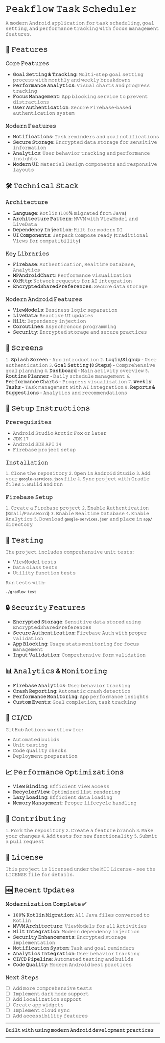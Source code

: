 # 𝙿𝚎𝚊𝚔𝚏𝚕𝚘𝚠 𝚃𝚊𝚜𝚔 𝚂𝚌𝚑𝚎𝚍𝚞𝚕𝚎𝚛

𝙰 𝚖𝚘𝚍𝚎𝚛𝚗 𝙰𝚗𝚍𝚛𝚘𝚒𝚍 𝚊𝚙𝚙𝚕𝚒𝚌𝚊𝚝𝚒𝚘𝚗 𝚏𝚘𝚛 𝚝𝚊𝚜𝚔 𝚜𝚌𝚑𝚎𝚍𝚞𝚕𝚒𝚗𝚐, 𝚐𝚘𝚊𝚕 𝚜𝚎𝚝𝚝𝚒𝚗𝚐, 𝚊𝚗𝚍 𝚙𝚎𝚛𝚏𝚘𝚛𝚖𝚊𝚗𝚌𝚎 𝚝𝚛𝚊𝚌𝚔𝚒𝚗𝚐 𝚠𝚒𝚝𝚑 𝚏𝚘𝚌𝚞𝚜 𝚖𝚊𝚗𝚊𝚐𝚎𝚖𝚎𝚗𝚝 𝚏𝚎𝚊𝚝𝚞𝚛𝚎𝚜.

## 🚀 𝙵𝚎𝚊𝚝𝚞𝚛𝚎𝚜
### 𝙲𝚘𝚛𝚎 𝙵𝚎𝚊𝚝𝚞𝚛𝚎𝚜
- **𝙶𝚘𝚊𝚕 𝚂𝚎𝚝𝚝𝚒𝚗𝚐 & 𝚃𝚛𝚊𝚌𝚔𝚒𝚗𝚐**: 𝙼𝚞𝚕𝚝𝚒-𝚜𝚝𝚎𝚙 𝚐𝚘𝚊𝚕 𝚜𝚎𝚝𝚝𝚒𝚗𝚐 𝚙𝚛𝚘𝚌𝚎𝚜𝚜 𝚠𝚒𝚝𝚑 𝚖𝚘𝚗𝚝𝚑𝚕𝚢 𝚊𝚗𝚍 𝚠𝚎𝚎𝚔𝚕𝚢 𝚋𝚛𝚎𝚊𝚔𝚍𝚘𝚠𝚗𝚜
- **𝙿𝚎𝚛𝚏𝚘𝚛𝚖𝚊𝚗𝚌𝚎 𝙰𝚗𝚊𝚕𝚢𝚝𝚒𝚌𝚜**: 𝚅𝚒𝚜𝚞𝚊𝚕 𝚌𝚑𝚊𝚛𝚝𝚜 𝚊𝚗𝚍 𝚙𝚛𝚘𝚐𝚛𝚎𝚜𝚜 𝚝𝚛𝚊𝚌𝚔𝚒𝚗𝚐
- **𝙵𝚘𝚌𝚞𝚜 𝙼𝚊𝚗𝚊𝚐𝚎𝚖𝚎𝚗𝚝**: 𝙰𝚙𝚙 𝚋𝚕𝚘𝚌𝚔𝚒𝚗𝚐 𝚜𝚎𝚛𝚟𝚒𝚌𝚎 𝚝𝚘 𝚙𝚛𝚎𝚟𝚎𝚗𝚝 𝚍𝚒𝚜𝚝𝚛𝚊𝚌𝚝𝚒𝚘𝚗𝚜
- **𝚄𝚜𝚎𝚛 𝙰𝚞𝚝𝚑𝚎𝚗𝚝𝚒𝚌𝚊𝚝𝚒𝚘𝚗**: 𝚂𝚎𝚌𝚞𝚛𝚎 𝙵𝚒𝚛𝚎𝚋𝚊𝚜𝚎-𝚋𝚊𝚜𝚎𝚍 𝚊𝚞𝚝𝚑𝚎𝚗𝚝𝚒𝚌𝚊𝚝𝚒𝚘𝚗 𝚜𝚢𝚜𝚝𝚎𝚖

### 𝙼𝚘𝚍𝚎𝚛𝚗 𝙵𝚎𝚊𝚝𝚞𝚛𝚎𝚜
- **𝙽𝚘𝚝𝚒𝚏𝚒𝚌𝚊𝚝𝚒𝚘𝚗𝚜**: 𝚃𝚊𝚜𝚔 𝚛𝚎𝚖𝚒𝚗𝚍𝚎𝚛𝚜 𝚊𝚗𝚍 𝚐𝚘𝚊𝚕 𝚗𝚘𝚝𝚒𝚏𝚒𝚌𝚊𝚝𝚒𝚘𝚗𝚜
- **𝚂𝚎𝚌𝚞𝚛𝚎 𝚂𝚝𝚘𝚛𝚊𝚐𝚎**: 𝙴𝚗𝚌𝚛𝚢𝚙𝚝𝚎𝚍 𝚍𝚊𝚝𝚊 𝚜𝚝𝚘𝚛𝚊𝚐𝚎 𝚏𝚘𝚛 𝚜𝚎𝚗𝚜𝚒𝚝𝚒𝚟𝚎 𝚒𝚗𝚏𝚘𝚛𝚖𝚊𝚝𝚒𝚘𝚗
- **𝙰𝚗𝚊𝚕𝚢𝚝𝚒𝚌𝚜**: 𝚄𝚜𝚎𝚛 𝚋𝚎𝚑𝚊𝚟𝚒𝚘𝚛 𝚝𝚛𝚊𝚌𝚔𝚒𝚗𝚐 𝚊𝚗𝚍 𝚙𝚎𝚛𝚏𝚘𝚛𝚖𝚊𝚗𝚌𝚎 𝚒𝚗𝚜𝚒𝚐𝚑𝚝𝚜
- **𝙼𝚘𝚍𝚎𝚛𝚗 𝚄𝙸**: 𝙼𝚊𝚝𝚎𝚛𝚒𝚊𝚕 𝙳𝚎𝚜𝚒𝚐𝚗 𝚌𝚘𝚖𝚙𝚘𝚗𝚎𝚗𝚝𝚜 𝚊𝚗𝚍 𝚛𝚎𝚜𝚙𝚘𝚗𝚜𝚒𝚟𝚎 𝚕𝚊𝚢𝚘𝚞𝚝𝚜

## 🛠 𝚃𝚎𝚌𝚑𝚗𝚒𝚌𝚊𝚕 𝚂𝚝𝚊𝚌𝚔

### 𝙰𝚛𝚌𝚑𝚒𝚝𝚎𝚌𝚝𝚞𝚛𝚎
- **𝙻𝚊𝚗𝚐𝚞𝚊𝚐𝚎**: 𝙺𝚘𝚝𝚕𝚒𝚗 (𝟷𝟶𝟶% 𝚖𝚒𝚐𝚛𝚊𝚝𝚎𝚍 𝚏𝚛𝚘𝚖 𝙹𝚊𝚟𝚊)
- **𝙰𝚛𝚌𝚑𝚒𝚝𝚎𝚌𝚝𝚞𝚛𝚎 𝙿𝚊𝚝𝚝𝚎𝚛𝚗**: 𝙼𝚅𝚅𝙼 𝚠𝚒𝚝𝚑 𝚅𝚒𝚎𝚠𝙼𝚘𝚍𝚎𝚕 𝚊𝚗𝚍 𝙻𝚒𝚟𝚎𝙳𝚊𝚝𝚊
- **𝙳𝚎𝚙𝚎𝚗𝚍𝚎𝚗𝚌𝚢 𝙸𝚗𝚓𝚎𝚌𝚝𝚒𝚘𝚗**: 𝙷𝚒𝚕𝚝 𝚏𝚘𝚛 𝚖𝚘𝚍𝚎𝚛𝚗 𝙳𝙸
- **𝚄𝙸 𝙲𝚘𝚖𝚙𝚘𝚗𝚎𝚗𝚝𝚜**: 𝙹𝚎𝚝𝚙𝚊𝚌𝚔 𝙲𝚘𝚖𝚙𝚘𝚜𝚎 𝚛𝚎𝚊𝚍𝚢 (𝚝𝚛𝚊𝚍𝚒𝚝𝚒𝚘𝚗𝚊𝚕 𝚅𝚒𝚎𝚠𝚜 𝚏𝚘𝚛 𝚌𝚘𝚖𝚙𝚊𝚝𝚒𝚋𝚒𝚕𝚒𝚝𝚢)

### 𝙺𝚎𝚢 𝙻𝚒𝚋𝚛𝚊𝚛𝚒𝚎𝚜
- **𝙵𝚒𝚛𝚎𝚋𝚊𝚜𝚎**: 𝙰𝚞𝚝𝚑𝚎𝚗𝚝𝚒𝚌𝚊𝚝𝚒𝚘𝚗, 𝚁𝚎𝚊𝚕𝚝𝚒𝚖𝚎 𝙳𝚊𝚝𝚊𝚋𝚊𝚜𝚎, 𝙰𝚗𝚊𝚕𝚢𝚝𝚒𝚌𝚜
- **𝙼𝙿𝙰𝚗𝚍𝚛𝚘𝚒𝚍𝙲𝚑𝚊𝚛𝚝**: 𝙿𝚎𝚛𝚏𝚘𝚛𝚖𝚊𝚗𝚌𝚎 𝚟𝚒𝚜𝚞𝚊𝚕𝚒𝚣𝚊𝚝𝚒𝚘𝚗
- **𝙾𝚔𝙷𝚝𝚝𝚙**: 𝙽𝚎𝚝𝚠𝚘𝚛𝚔 𝚛𝚎𝚚𝚞𝚎𝚜𝚝𝚜 𝚏𝚘𝚛 𝙰𝙸 𝚒𝚗𝚝𝚎𝚐𝚛𝚊𝚝𝚒𝚘𝚗
- **𝙴𝚗𝚌𝚛𝚢𝚙𝚝𝚎𝚍𝚂𝚑𝚊𝚛𝚎𝚍𝙿𝚛𝚎𝚏𝚎𝚛𝚎𝚗𝚌𝚎𝚜**: 𝚂𝚎𝚌𝚞𝚛𝚎 𝚍𝚊𝚝𝚊 𝚜𝚝𝚘𝚛𝚊𝚐𝚎

### 𝙼𝚘𝚍𝚎𝚛𝚗 𝙰𝚗𝚍𝚛𝚘𝚒𝚍 𝙵𝚎𝚊𝚝𝚞𝚛𝚎𝚜
- **𝚅𝚒𝚎𝚠𝙼𝚘𝚍𝚎𝚕𝚜**: 𝙱𝚞𝚜𝚒𝚗𝚎𝚜𝚜 𝚕𝚘𝚐𝚒𝚌 𝚜𝚎𝚙𝚊𝚛𝚊𝚝𝚒𝚘𝚗
- **𝙻𝚒𝚟𝚎𝙳𝚊𝚝𝚊**: 𝚁𝚎𝚊𝚌𝚝𝚒𝚟𝚎 𝚄𝙸 𝚞𝚙𝚍𝚊𝚝𝚎𝚜
- **𝙷𝚒𝚕𝚝**: 𝙳𝚎𝚙𝚎𝚗𝚍𝚎𝚗𝚌𝚢 𝚒𝚗𝚓𝚎𝚌𝚝𝚒𝚘𝚗
- **𝙲𝚘𝚛𝚘𝚞𝚝𝚒𝚗𝚎𝚜**: 𝙰𝚜𝚢𝚗𝚌𝚑𝚛𝚘𝚗𝚘𝚞𝚜 𝚙𝚛𝚘𝚐𝚛𝚊𝚖𝚖𝚒𝚗𝚐
- **𝚂𝚎𝚌𝚞𝚛𝚒𝚝𝚢**: 𝙴𝚗𝚌𝚛𝚢𝚙𝚝𝚎𝚍 𝚜𝚝𝚘𝚛𝚊𝚐𝚎 𝚊𝚗𝚍 𝚜𝚎𝚌𝚞𝚛𝚎 𝚙𝚛𝚊𝚌𝚝𝚒𝚌𝚎𝚜

## 📱 𝚂𝚌𝚛𝚎𝚎𝚗𝚜

𝟷. **𝚂𝚙𝚕𝚊𝚜𝚑 𝚂𝚌𝚛𝚎𝚎𝚗** - 𝙰𝚙𝚙 𝚒𝚗𝚝𝚛𝚘𝚍𝚞𝚌𝚝𝚒𝚘𝚗
𝟸. **𝙻𝚘𝚐𝚒𝚗/𝚂𝚒𝚐𝚗𝚞𝚙** - 𝚄𝚜𝚎𝚛 𝚊𝚞𝚝𝚑𝚎𝚗𝚝𝚒𝚌𝚊𝚝𝚒𝚘𝚗
𝟹. **𝙶𝚘𝚊𝚕 𝚂𝚎𝚝𝚝𝚒𝚗𝚐 (𝟾 𝚂𝚝𝚎𝚙𝚜)** - 𝙲𝚘𝚖𝚙𝚛𝚎𝚑𝚎𝚗𝚜𝚒𝚟𝚎 𝚐𝚘𝚊𝚕 𝚙𝚕𝚊𝚗𝚗𝚒𝚗𝚐
𝟺. **𝙳𝚊𝚜𝚑𝚋𝚘𝚊𝚛𝚍** - 𝙼𝚊𝚒𝚗 𝚊𝚌𝚝𝚒𝚟𝚒𝚝𝚢 𝚘𝚟𝚎𝚛𝚟𝚒𝚎𝚠
𝟻. **𝚁𝚘𝚞𝚝𝚒𝚗𝚎 𝙿𝚕𝚊𝚗𝚗𝚎𝚛** - 𝙳𝚊𝚒𝚕𝚢 𝚜𝚌𝚑𝚎𝚍𝚞𝚕𝚎 𝚖𝚊𝚗𝚊𝚐𝚎𝚖𝚎𝚗𝚝
𝟼. **𝙿𝚎𝚛𝚏𝚘𝚛𝚖𝚊𝚗𝚌𝚎 𝙲𝚑𝚊𝚛𝚝𝚜** - 𝙿𝚛𝚘𝚐𝚛𝚎𝚜𝚜 𝚟𝚒𝚜𝚞𝚊𝚕𝚒𝚣𝚊𝚝𝚒𝚘𝚗
𝟽. **𝚆𝚎𝚎𝚔𝚕𝚢 𝚃𝚊𝚜𝚔𝚜** - 𝚃𝚊𝚜𝚔 𝚖𝚊𝚗𝚊𝚐𝚎𝚖𝚎𝚗𝚝 𝚠𝚒𝚝𝚑 𝙰𝙸 𝚒𝚗𝚝𝚎𝚐𝚛𝚊𝚝𝚒𝚘𝚗
𝟾. **𝚁𝚎𝚙𝚘𝚛𝚝𝚜 & 𝚂𝚞𝚐𝚐𝚎𝚜𝚝𝚒𝚘𝚗𝚜** - 𝙰𝚗𝚊𝚕𝚢𝚝𝚒𝚌𝚜 𝚊𝚗𝚍 𝚛𝚎𝚌𝚘𝚖𝚖𝚎𝚗𝚍𝚊𝚝𝚒𝚘𝚗𝚜

## 🔧 𝚂𝚎𝚝𝚞𝚙 𝙸𝚗𝚜𝚝𝚛𝚞𝚌𝚝𝚒𝚘𝚗𝚜

### 𝙿𝚛𝚎𝚛𝚎𝚚𝚞𝚒𝚜𝚒𝚝𝚎𝚜
- 𝙰𝚗𝚍𝚛𝚘𝚒𝚍 𝚂𝚝𝚞𝚍𝚒𝚘 𝙰𝚛𝚌𝚝𝚒𝚌 𝙵𝚘𝚡 𝚘𝚛 𝚕𝚊𝚝𝚎𝚛
- 𝙹𝙳𝙺 𝟷𝟽
- 𝙰𝚗𝚍𝚛𝚘𝚒𝚍 𝚂𝙳𝙺 𝙰𝙿𝙸 𝟹𝟺
- 𝙵𝚒𝚛𝚎𝚋𝚊𝚜𝚎 𝚙𝚛𝚘𝚓𝚎𝚌𝚝 𝚜𝚎𝚝𝚞𝚙

### 𝙸𝚗𝚜𝚝𝚊𝚕𝚕𝚊𝚝𝚒𝚘𝚗
𝟷. 𝙲𝚕𝚘𝚗𝚎 𝚝𝚑𝚎 𝚛𝚎𝚙𝚘𝚜𝚒𝚝𝚘𝚛𝚢
𝟸. 𝙾𝚙𝚎𝚗 𝚒𝚗 𝙰𝚗𝚍𝚛𝚘𝚒𝚍 𝚂𝚝𝚞𝚍𝚒𝚘
𝟹. 𝙰𝚍𝚍 𝚢𝚘𝚞𝚛 `𝚐𝚘𝚘𝚐𝚕𝚎-𝚜𝚎𝚛𝚟𝚒𝚌𝚎𝚜.𝚓𝚜𝚘𝚗` 𝚏𝚒𝚕𝚎
𝟺. 𝚂𝚢𝚗𝚌 𝚙𝚛𝚘𝚓𝚎𝚌𝚝 𝚠𝚒𝚝𝚑 𝙶𝚛𝚊𝚍𝚕𝚎 𝚏𝚒𝚕𝚎𝚜
𝟻. 𝙱𝚞𝚒𝚕𝚍 𝚊𝚗𝚍 𝚛𝚞𝚗

### 𝙵𝚒𝚛𝚎𝚋𝚊𝚜𝚎 𝚂𝚎𝚝𝚞𝚙
𝟷. 𝙲𝚛𝚎𝚊𝚝𝚎 𝚊 𝙵𝚒𝚛𝚎𝚋𝚊𝚜𝚎 𝚙𝚛𝚘𝚓𝚎𝚌𝚝
𝟸. 𝙴𝚗𝚊𝚋𝚕𝚎 𝙰𝚞𝚝𝚑𝚎𝚗𝚝𝚒𝚌𝚊𝚝𝚒𝚘𝚗 (𝙴𝚖𝚊𝚒𝚕/𝙿𝚊𝚜𝚜𝚠𝚘𝚛𝚍)
𝟹. 𝙴𝚗𝚊𝚋𝚕𝚎 𝚁𝚎𝚊𝚕𝚝𝚒𝚖𝚎 𝙳𝚊𝚝𝚊𝚋𝚊𝚜𝚎
𝟺. 𝙴𝚗𝚊𝚋𝚕𝚎 𝙰𝚗𝚊𝚕𝚢𝚝𝚒𝚌𝚜
𝟻. 𝙳𝚘𝚠𝚗𝚕𝚘𝚊𝚍 `𝚐𝚘𝚘𝚐𝚕𝚎-𝚜𝚎𝚛𝚟𝚒𝚌𝚎𝚜.𝚓𝚜𝚘𝚗` 𝚊𝚗𝚍 𝚙𝚕𝚊𝚌𝚎 𝚒𝚗 `𝚊𝚙𝚙/` 𝚍𝚒𝚛𝚎𝚌𝚝𝚘𝚛𝚢

## 🧪 𝚃𝚎𝚜𝚝𝚒𝚗𝚐

𝚃𝚑𝚎 𝚙𝚛𝚘𝚓𝚎𝚌𝚝 𝚒𝚗𝚌𝚕𝚞𝚍𝚎𝚜 𝚌𝚘𝚖𝚙𝚛𝚎𝚑𝚎𝚗𝚜𝚒𝚟𝚎 𝚞𝚗𝚒𝚝 𝚝𝚎𝚜𝚝𝚜:
- 𝚅𝚒𝚎𝚠𝙼𝚘𝚍𝚎𝚕 𝚝𝚎𝚜𝚝𝚜
- 𝙳𝚊𝚝𝚊 𝚌𝚕𝚊𝚜𝚜 𝚝𝚎𝚜𝚝𝚜
- 𝚄𝚝𝚒𝚕𝚒𝚝𝚢 𝚏𝚞𝚗𝚌𝚝𝚒𝚘𝚗 𝚝𝚎𝚜𝚝𝚜

𝚁𝚞𝚗 𝚝𝚎𝚜𝚝𝚜 𝚠𝚒𝚝𝚑:
```𝚋𝚊𝚜𝚑
./𝚐𝚛𝚊𝚍𝚕𝚎𝚠 𝚝𝚎𝚜𝚝
```

## 🔒 𝚂𝚎𝚌𝚞𝚛𝚒𝚝𝚢 𝙵𝚎𝚊𝚝𝚞𝚛𝚎𝚜

- **𝙴𝚗𝚌𝚛𝚢𝚙𝚝𝚎𝚍 𝚂𝚝𝚘𝚛𝚊𝚐𝚎**: 𝚂𝚎𝚗𝚜𝚒𝚝𝚒𝚟𝚎 𝚍𝚊𝚝𝚊 𝚜𝚝𝚘𝚛𝚎𝚍 𝚞𝚜𝚒𝚗𝚐 𝙴𝚗𝚌𝚛𝚢𝚙𝚝𝚎𝚍𝚂𝚑𝚊𝚛𝚎𝚍𝙿𝚛𝚎𝚏𝚎𝚛𝚎𝚗𝚌𝚎𝚜
- **𝚂𝚎𝚌𝚞𝚛𝚎 𝙰𝚞𝚝𝚑𝚎𝚗𝚝𝚒𝚌𝚊𝚝𝚒𝚘𝚗**: 𝙵𝚒𝚛𝚎𝚋𝚊𝚜𝚎 𝙰𝚞𝚝𝚑 𝚠𝚒𝚝𝚑 𝚙𝚛𝚘𝚙𝚎𝚛 𝚟𝚊𝚕𝚒𝚍𝚊𝚝𝚒𝚘𝚗
- **𝙰𝚙𝚙 𝙱𝚕𝚘𝚌𝚔𝚒𝚗𝚐**: 𝚄𝚜𝚊𝚐𝚎 𝚜𝚝𝚊𝚝𝚜 𝚖𝚘𝚗𝚒𝚝𝚘𝚛𝚒𝚗𝚐 𝚏𝚘𝚛 𝚏𝚘𝚌𝚞𝚜 𝚖𝚊𝚗𝚊𝚐𝚎𝚖𝚎𝚗𝚝
- **𝙸𝚗𝚙𝚞𝚝 𝚅𝚊𝚕𝚒𝚍𝚊𝚝𝚒𝚘𝚗**: 𝙲𝚘𝚖𝚙𝚛𝚎𝚑𝚎𝚗𝚜𝚒𝚟𝚎 𝚏𝚘𝚛𝚖 𝚟𝚊𝚕𝚒𝚍𝚊𝚝𝚒𝚘𝚗

## 📊 𝙰𝚗𝚊𝚕𝚢𝚝𝚒𝚌𝚜 & 𝙼𝚘𝚗𝚒𝚝𝚘𝚛𝚒𝚗𝚐

- **𝙵𝚒𝚛𝚎𝚋𝚊𝚜𝚎 𝙰𝚗𝚊𝚕𝚢𝚝𝚒𝚌𝚜**: 𝚄𝚜𝚎𝚛 𝚋𝚎𝚑𝚊𝚟𝚒𝚘𝚛 𝚝𝚛𝚊𝚌𝚔𝚒𝚗𝚐
- **𝙲𝚛𝚊𝚜𝚑 𝚁𝚎𝚙𝚘𝚛𝚝𝚒𝚗𝚐**: 𝙰𝚞𝚝𝚘𝚖𝚊𝚝𝚒𝚌 𝚌𝚛𝚊𝚜𝚑 𝚍𝚎𝚝𝚎𝚌𝚝𝚒𝚘𝚗
- **𝙿𝚎𝚛𝚏𝚘𝚛𝚖𝚊𝚗𝚌𝚎 𝙼𝚘𝚗𝚒𝚝𝚘𝚛𝚒𝚗𝚐**: 𝙰𝚙𝚙 𝚙𝚎𝚛𝚏𝚘𝚛𝚖𝚊𝚗𝚌𝚎 𝚒𝚗𝚜𝚒𝚐𝚑𝚝𝚜
- **𝙲𝚞𝚜𝚝𝚘𝚖 𝙴𝚟𝚎𝚗𝚝𝚜**: 𝙶𝚘𝚊𝚕 𝚌𝚘𝚖𝚙𝚕𝚎𝚝𝚒𝚘𝚗, 𝚝𝚊𝚜𝚔 𝚝𝚛𝚊𝚌𝚔𝚒𝚗𝚐

## 🚀 𝙲𝙸/𝙲𝙳

𝙶𝚒𝚝𝙷𝚞𝚋 𝙰𝚌𝚝𝚒𝚘𝚗𝚜 𝚠𝚘𝚛𝚔𝚏𝚕𝚘𝚠 𝚏𝚘𝚛:
- 𝙰𝚞𝚝𝚘𝚖𝚊𝚝𝚎𝚍 𝚋𝚞𝚒𝚕𝚍𝚜
- 𝚄𝚗𝚒𝚝 𝚝𝚎𝚜𝚝𝚒𝚗𝚐
- 𝙲𝚘𝚍𝚎 𝚚𝚞𝚊𝚕𝚒𝚝𝚢 𝚌𝚑𝚎𝚌𝚔𝚜
- 𝙳𝚎𝚙𝚕𝚘𝚢𝚖𝚎𝚗𝚝 𝚙𝚛𝚎𝚙𝚊𝚛𝚊𝚝𝚒𝚘𝚗

## 📈 𝙿𝚎𝚛𝚏𝚘𝚛𝚖𝚊𝚗𝚌𝚎 𝙾𝚙𝚝𝚒𝚖𝚒𝚣𝚊𝚝𝚒𝚘𝚗𝚜

- **𝚅𝚒𝚎𝚠 𝙱𝚒𝚗𝚍𝚒𝚗𝚐**: 𝙴𝚏𝚏𝚒𝚌𝚒𝚎𝚗𝚝 𝚟𝚒𝚎𝚠 𝚊𝚌𝚌𝚎𝚜𝚜
- **𝚁𝚎𝚌𝚢𝚌𝚕𝚎𝚛𝚅𝚒𝚎𝚠**: 𝙾𝚙𝚝𝚒𝚖𝚒𝚣𝚎𝚍 𝚕𝚒𝚜𝚝 𝚛𝚎𝚗𝚍𝚎𝚛𝚒𝚗𝚐
- **𝙻𝚊𝚣𝚢 𝙻𝚘𝚊𝚍𝚒𝚗𝚐**: 𝙴𝚏𝚏𝚒𝚌𝚒𝚎𝚗𝚝 𝚍𝚊𝚝𝚊 𝚕𝚘𝚊𝚍𝚒𝚗𝚐
- **𝙼𝚎𝚖𝚘𝚛𝚢 𝙼𝚊𝚗𝚊𝚐𝚎𝚖𝚎𝚗𝚝**: 𝙿𝚛𝚘𝚙𝚎𝚛 𝚕𝚒𝚏𝚎𝚌𝚢𝚌𝚕𝚎 𝚑𝚊𝚗𝚍𝚕𝚒𝚗𝚐

## 🤝 𝙲𝚘𝚗𝚝𝚛𝚒𝚋𝚞𝚝𝚒𝚗𝚐

𝟷. 𝙵𝚘𝚛𝚔 𝚝𝚑𝚎 𝚛𝚎𝚙𝚘𝚜𝚒𝚝𝚘𝚛𝚢
𝟸. 𝙲𝚛𝚎𝚊𝚝𝚎 𝚊 𝚏𝚎𝚊𝚝𝚞𝚛𝚎 𝚋𝚛𝚊𝚗𝚌𝚑
𝟹. 𝙼𝚊𝚔𝚎 𝚢𝚘𝚞𝚛 𝚌𝚑𝚊𝚗𝚐𝚎𝚜
𝟺. 𝙰𝚍𝚍 𝚝𝚎𝚜𝚝𝚜 𝚏𝚘𝚛 𝚗𝚎𝚠 𝚏𝚞𝚗𝚌𝚝𝚒𝚘𝚗𝚊𝚕𝚒𝚝𝚢
𝟻. 𝚂𝚞𝚋𝚖𝚒𝚝 𝚊 𝚙𝚞𝚕𝚕 𝚛𝚎𝚚𝚞𝚎𝚜𝚝

## 📄 𝙻𝚒𝚌𝚎𝚗𝚜𝚎

𝚃𝚑𝚒𝚜 𝚙𝚛𝚘𝚓𝚎𝚌𝚝 𝚒𝚜 𝚕𝚒𝚌𝚎𝚗𝚜𝚎𝚍 𝚞𝚗𝚍𝚎𝚛 𝚝𝚑𝚎 𝙼𝙸𝚃 𝙻𝚒𝚌𝚎𝚗𝚜𝚎 - 𝚜𝚎𝚎 𝚝𝚑𝚎 𝙻𝙸𝙲𝙴𝙽𝚂𝙴 𝚏𝚒𝚕𝚎 𝚏𝚘𝚛 𝚍𝚎𝚝𝚊𝚒𝚕𝚜.

## 🆕 𝚁𝚎𝚌𝚎𝚗𝚝 𝚄𝚙𝚍𝚊𝚝𝚎𝚜

### 𝙼𝚘𝚍𝚎𝚛𝚗𝚒𝚣𝚊𝚝𝚒𝚘𝚗 𝙲𝚘𝚖𝚙𝚕𝚎𝚝𝚎 ✅
- **𝟷𝟶𝟶% 𝙺𝚘𝚝𝚕𝚒𝚗 𝙼𝚒𝚐𝚛𝚊𝚝𝚒𝚘𝚗**: 𝙰𝚕𝚕 𝙹𝚊𝚟𝚊 𝚏𝚒𝚕𝚎𝚜 𝚌𝚘𝚗𝚟𝚎𝚛𝚝𝚎𝚍 𝚝𝚘 𝙺𝚘𝚝𝚕𝚒𝚗
- **𝙼𝚅𝚅𝙼 𝙰𝚛𝚌𝚑𝚒𝚝𝚎𝚌𝚝𝚞𝚛𝚎**: 𝚅𝚒𝚎𝚠𝙼𝚘𝚍𝚎𝚕𝚜 𝚏𝚘𝚛 𝚊𝚕𝚕 𝙰𝚌𝚝𝚒𝚟𝚒𝚝𝚒𝚎𝚜
- **𝙷𝚒𝚕𝚝 𝙸𝚗𝚝𝚎𝚐𝚛𝚊𝚝𝚒𝚘𝚗**: 𝙼𝚘𝚍𝚎𝚛𝚗 𝚍𝚎𝚙𝚎𝚗𝚍𝚎𝚗𝚌𝚢 𝚒𝚗𝚓𝚎𝚌𝚝𝚒𝚘𝚗
- **𝚂𝚎𝚌𝚞𝚛𝚒𝚝𝚢 𝙴𝚗𝚑𝚊𝚗𝚌𝚎𝚖𝚎𝚗𝚝𝚜**: 𝙴𝚗𝚌𝚛𝚢𝚙𝚝𝚎𝚍 𝚜𝚝𝚘𝚛𝚊𝚐𝚎 𝚒𝚖𝚙𝚕𝚎𝚖𝚎𝚗𝚝𝚊𝚝𝚒𝚘𝚗
- **𝙽𝚘𝚝𝚒𝚏𝚒𝚌𝚊𝚝𝚒𝚘𝚗 𝚂𝚢𝚜𝚝𝚎𝚖**: 𝚃𝚊𝚜𝚔 𝚊𝚗𝚍 𝚐𝚘𝚊𝚕 𝚛𝚎𝚖𝚒𝚗𝚍𝚎𝚛𝚜
- **𝙰𝚗𝚊𝚕𝚢𝚝𝚒𝚌𝚜 𝙸𝚗𝚝𝚎𝚐𝚛𝚊𝚝𝚒𝚘𝚗**: 𝚄𝚜𝚎𝚛 𝚋𝚎𝚑𝚊𝚟𝚒𝚘𝚛 𝚝𝚛𝚊𝚌𝚔𝚒𝚗𝚐
- **𝙲𝙸/𝙲𝙳 𝙿𝚒𝚙𝚎𝚕𝚒𝚗𝚎**: 𝙰𝚞𝚝𝚘𝚖𝚊𝚝𝚎𝚍 𝚝𝚎𝚜𝚝𝚒𝚗𝚐 𝚊𝚗𝚍 𝚋𝚞𝚒𝚕𝚍𝚜
- **𝙲𝚘𝚍𝚎 𝚀𝚞𝚊𝚕𝚒𝚝𝚢**: 𝙼𝚘𝚍𝚎𝚛𝚗 𝙰𝚗𝚍𝚛𝚘𝚒𝚍 𝚋𝚎𝚜𝚝 𝚙𝚛𝚊𝚌𝚝𝚒𝚌𝚎𝚜

### 𝙽𝚎𝚡𝚝 𝚂𝚝𝚎𝚙𝚜
- [ ] 𝙰𝚍𝚍 𝚖𝚘𝚛𝚎 𝚌𝚘𝚖𝚙𝚛𝚎𝚑𝚎𝚗𝚜𝚒𝚟𝚎 𝚝𝚎𝚜𝚝𝚜
- [ ] 𝙸𝚖𝚙𝚕𝚎𝚖𝚎𝚗𝚝 𝚍𝚊𝚛𝚔 𝚖𝚘𝚍𝚎 𝚜𝚞𝚙𝚙𝚘𝚛𝚝
- [ ] 𝙰𝚍𝚍 𝚕𝚘𝚌𝚊𝚕𝚒𝚣𝚊𝚝𝚒𝚘𝚗 𝚜𝚞𝚙𝚙𝚘𝚛𝚝
- [ ] 𝙲𝚛𝚎𝚊𝚝𝚎 𝚊𝚙𝚙 𝚠𝚒𝚍𝚐𝚎𝚝𝚜
- [ ] 𝙸𝚖𝚙𝚕𝚎𝚖𝚎𝚗𝚝 𝚌𝚕𝚘𝚞𝚍 𝚜𝚢𝚗𝚌
- [ ] 𝙰𝚍𝚍 𝚊𝚌𝚌𝚎𝚜𝚜𝚒𝚋𝚒𝚕𝚒𝚝𝚢 𝚏𝚎𝚊𝚝𝚞𝚛𝚎𝚜

---

**𝙱𝚞𝚒𝚕𝚝 𝚠𝚒𝚝𝚑 𝚞𝚜𝚒𝚗𝚐 𝚖𝚘𝚍𝚎𝚛𝚗 𝙰𝚗𝚍𝚛𝚘𝚒𝚍 𝚍𝚎𝚟𝚎𝚕𝚘𝚙𝚖𝚎𝚗𝚝 𝚙𝚛𝚊𝚌𝚝𝚒𝚌𝚎𝚜** 

---
